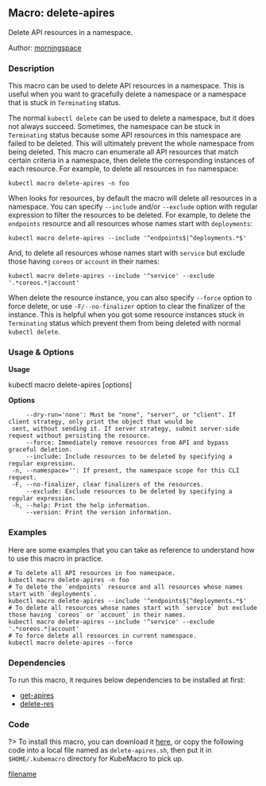 ## Macro: delete-apires

Delete API resources in a namespace.

Author: [morningspace](https://github.com/morningspace/)

<!-- tabs:start -->

### **Description**


This macro can be used to delete API resources in a namespace. This is useful when you want to
gracefully delete a namespace or a namespace that is stuck in `Terminating` status.

The normal `kubectl delete` can be used to delete a namespace, but it does not always succeed.
Sometimes, the namespace can be stuck in `Terminating` status because some API resources in this
namespace are failed to be deleted. This will ultimately prevent the whole namespace from being
deleted. This macro can enumerate all API resources that match certain criteria in a namespace,
then delete the corresponding instances of each resource. For example, to delete all resources in
`foo` namespace:
```shell
kubectl macro delete-apires -n foo
```

When looks for resources, by default the macro will delete all resources in a namespace. You can
specify `--include` and/or `--exclude` option with regular expression to filter the resources to
be deleted. For example, to delete the `endpoints` resource and all resources whose names start
with `deployments`:
```shell
kubectl macro delete-apires --include '^endpoints$|^deployments.*$'
```
And, to delete all resources whose names start with `service` but exclude those having `coreos` or
`account` in their names:
```shell
kubectl macro delete-apires --include '^service' --exclude '.*coreos.*|account'
```

When delete the resource instance, you can also specify `--force` option to force delete, or use
`-F/--no-finalizer` option to clear the finalizer of the instance. This is helpful when you got some
resource instances stuck in `Terminating` status which prevent them from being deleted with normal
`kubectl delete`.



### **Usage & Options**

**Usage**

kubectl macro delete-apires [options]

**Options**

```
     --dry-run='none': Must be "none", "server", or "client". If client strategy, only print the object that would be
 sent, without sending it. If server strategy, submit server-side request without persisting the resource.
     --force: Immediately remove resources from API and bypass graceful deletion.
     --include: Include resources to be deleted by specifying a regular expression.
 -n, --namespace='': If present, the namespace scope for this CLI request.
 -F, --no-finalizer, clear finalizers of the resources.
     --exclude: Exclude resources to be deleted by specifying a regular expression.
 -h, --help: Print the help information.
     --version: Print the version information.

```

### **Examples**

Here are some examples that you can take as reference to understand how to use this macro in practice.
```shell
# To delete all API resources in foo namespace.
kubectl macro delete-apires -n foo
# To delete the `endpoints` resource and all resources whose names start with `deployments`.
kubectl macro delete-apires --include '^endpoints$|^deployments.*$'
# To delete all resources whose names start with `service` but exclude those having `coreos` or `account` in their names.
kubectl macro delete-apires --include '^service' --exclude '.*coreos.*|account'
# To force delete all resources in current namespace.
kubectl macro delete-apires --force

```

### **Dependencies**

To run this macro, it requires below dependencies to be installed at first:

* [get-apires](docs/get-apires.md)
* [delete-res](docs/delete-res.md)

### **Code**

?> To install this macro, you can download it [here](bin/delete-apires.sh ':ignore delete-apires'), or copy the following code into a local file named as `delete-apires.sh`, then put it in `$HOME/.kubemacro` directory for KubeMacro to pick up.

[filename](../bin/delete-apires.sh ':include :type=code shell')

<!-- tabs:end -->
